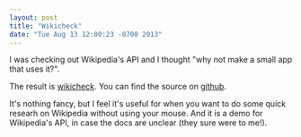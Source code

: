 ```yaml
---
layout: post
title: "Wikicheck"
date: "Tue Aug 13 12:00:23 -0700 2013"
---
```


I was checking out Wikipedia's API and I thought "why not make a
small app that uses it?".

The result is [wikicheck](http://www.mihneadb.net/wiki-check). You can find
the source on [github](http://github.com/mihneadb/wiki-check).

It's nothing fancy, but I feel it's useful for when you want to do some
quick researh on Wikipedia without using your mouse. And it is a demo for
Wikipedia's API, in case the docs are unclear (they sure were to me!).
